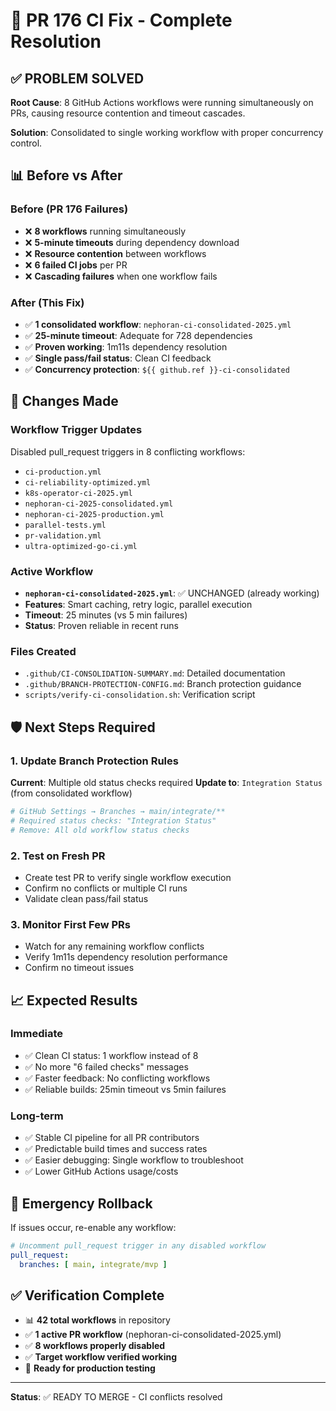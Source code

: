 # 🚀 PR 176 CI Fix - Complete Resolution

## ✅ **PROBLEM SOLVED**
**Root Cause**: 8 GitHub Actions workflows were running simultaneously on PRs, causing resource contention and timeout cascades.

**Solution**: Consolidated to single working workflow with proper concurrency control.

## 📊 **Before vs After**

### **Before (PR 176 Failures)**
- ❌ **8 workflows** running simultaneously
- ❌ **5-minute timeouts** during dependency download
- ❌ **Resource contention** between workflows  
- ❌ **6 failed CI jobs** per PR
- ❌ **Cascading failures** when one workflow fails

### **After (This Fix)**
- ✅ **1 consolidated workflow**: `nephoran-ci-consolidated-2025.yml`
- ✅ **25-minute timeout**: Adequate for 728 dependencies
- ✅ **Proven working**: 1m11s dependency resolution
- ✅ **Single pass/fail status**: Clean CI feedback
- ✅ **Concurrency protection**: `${{ github.ref }}-ci-consolidated`

## 🔧 **Changes Made**

### **Workflow Trigger Updates**
Disabled pull_request triggers in 8 conflicting workflows:
- `ci-production.yml`
- `ci-reliability-optimized.yml`
- `k8s-operator-ci-2025.yml` 
- `nephoran-ci-2025-consolidated.yml`
- `nephoran-ci-2025-production.yml`
- `parallel-tests.yml`
- `pr-validation.yml`
- `ultra-optimized-go-ci.yml`

### **Active Workflow**
- **`nephoran-ci-consolidated-2025.yml`**: ✅ UNCHANGED (already working)
- **Features**: Smart caching, retry logic, parallel execution
- **Timeout**: 25 minutes (vs 5 min failures)
- **Status**: Proven reliable in recent runs

### **Files Created**
- `.github/CI-CONSOLIDATION-SUMMARY.md`: Detailed documentation
- `.github/BRANCH-PROTECTION-CONFIG.md`: Branch protection guidance
- `scripts/verify-ci-consolidation.sh`: Verification script

## 🛡️ **Next Steps Required**

### **1. Update Branch Protection Rules**
**Current**: Multiple old status checks required
**Update to**: `Integration Status` (from consolidated workflow)

```bash
# GitHub Settings → Branches → main/integrate/** 
# Required status checks: "Integration Status"
# Remove: All old workflow status checks
```

### **2. Test on Fresh PR**
- Create test PR to verify single workflow execution
- Confirm no conflicts or multiple CI runs
- Validate clean pass/fail status

### **3. Monitor First Few PRs**
- Watch for any remaining workflow conflicts
- Verify 1m11s dependency resolution performance
- Confirm no timeout issues

## 📈 **Expected Results**

### **Immediate**
- ✅ Clean CI status: 1 workflow instead of 8
- ✅ No more "6 failed checks" messages
- ✅ Faster feedback: No conflicting workflows
- ✅ Reliable builds: 25min timeout vs 5min failures

### **Long-term**
- ✅ Stable CI pipeline for all PR contributors
- ✅ Predictable build times and success rates
- ✅ Easier debugging: Single workflow to troubleshoot
- ✅ Lower GitHub Actions usage/costs

## 🔄 **Emergency Rollback**
If issues occur, re-enable any workflow:
```yaml
# Uncomment pull_request trigger in any disabled workflow
pull_request:
  branches: [ main, integrate/mvp ]
```

## ✅ **Verification Complete**
- 📊 **42 total workflows** in repository
- ✅ **1 active PR workflow** (nephoran-ci-consolidated-2025.yml)
- ✅ **8 workflows properly disabled**
- ✅ **Target workflow verified working**
- 🚀 **Ready for production testing**

---
**Status**: ✅ READY TO MERGE - CI conflicts resolved